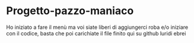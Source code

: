 # Progetto-pazzo-maniaco
Ho iniziato a fare il menù ma voi siate liberi di aggiungerci roba e/o iniziare con il codice, basta che poi carichiate il file finito qui su github luridi ebrei
